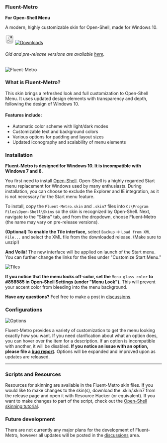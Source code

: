 ### Fluent-Metro

**For Open-Shell Menu**

A modern, highly customizable skin for Open-Shell, made for Windows 10.

<a href="https://github.com/bonzibudd/Fluent-Metro/releases"><img src="/Resources/Icon/Fluent-Metro.svg" alt="Fluent-Metro" height="32"></a> <a href="https://github.com/bonzibudd/Fluent-Metro/releases"><img src="https://img.shields.io/github/downloads/bonzibudd/Fluent-Metro/total?style=for-the-badge&color=blue&labelColor=E6E6E6&label=Downloads" height="32" width="144" alt="Downloads"/></a>


###### Old and pre-release versions are available [here](https://github.com/bonzibudd/Fluent-Metro/tree/master/Development).
<img src="https://user-images.githubusercontent.com/61938331/118149650-bc1c9200-b3df-11eb-9fcf-dac0f42d145a.png" alt="Fluent-Metro" width="394">

### What is Fluent-Metro?

This skin brings a refreshed look and full customization to Open-Shell Menu. It uses updated design elements with transparency and depth, following the design of Windows 10. 

#### Features include:
 - Automatic color scheme with light/dark modes
 - Customizable text and background colors
 - Various options for padding and layout sizes
 - Updated iconography and scalability of menu elements

### Installation
**Fluent-Metro is designed for Windows 10. It is incompatible with Windows 7 and 8.**

You first need to install [Open-Shell](https://github.com/Open-Shell/Open-Shell-Menu/releases). Open-Shell is a highly regarded Start menu replacement for Windows used by many enthusiasts. During installation, you can choose to exclude the Explorer and IE integration, as it is not necessary for the Start menu feature.

To install, copy the `Fluent-Metro.skin` and `.skin7` files into `C:\Program Files\Open-Shell\Skins` so the skin is recognized by Open-Shell. Next, navigate to the "Skins" tab, and from the dropdown, choose Fluent-Metro (the name may vary on pre-release versions).

**(Optional) To enable the Tile interface,** select `Backup` -> `Load from XML File...` and select the XML file from the downloaded release. (Make sure to unzip!)

**And Voilà!** The new interface will be applied on launch of the Start menu. You can further change the links for the tiles under "Customize Start Menu."

<img src="https://user-images.githubusercontent.com/61938331/120019200-26bff700-bfb6-11eb-9e5c-a1d95c372564.png" alt="Tiles" width="469">

**If you notice that the menu looks off-color, set the** `Menu glass color` **to #858585 in Open-Shell Settings (under "Menu Look").** This will prevent your accent color from bleeding into the menu background.

**Have any questions?** Feel free to make a post in [discussions](https://github.com/bonzibudd/Fluent-Metro/discussions).

### Configurations

![Options](https://user-images.githubusercontent.com/61938331/115725902-3b262980-a350-11eb-915c-38ba64abcb0e.png)

Fluent-Metro provides a variety of customization to get the menu looking exactly how you want. If you need clarification about what an option does, you can hover over the item for a description. If an option is incompatible with another, it will be disabled. **If you notice an issue with an option, please file a [bug report](https://github.com/bonzibudd/Fluent-Metro/issues/new?assignees=&labels=bug&template=bug_report.md&title=).** Options will be expanded and improved upon as updates are released.

- - -

### Scripts and Resources
Resources for skinning are available in the Fluent-Metro skin files. If you would like to make changes to the skin(s), download the .skin/.skin7 from the release page and open it with Resource Hacker (or equivalent). If you want to make changes to part of the script, check out the [Open-Shell skinning tutorial](https://coddec.github.io/Classic-Shell/www.classicshell.net/tutorials/skintutorial.html).

### Future development

There are not currently any major plans for the development of Fluent-Metro, however all updates will be posted in the [discussions](https://github.com/bonzibudd/Fluent-Metro/discussions) area.
